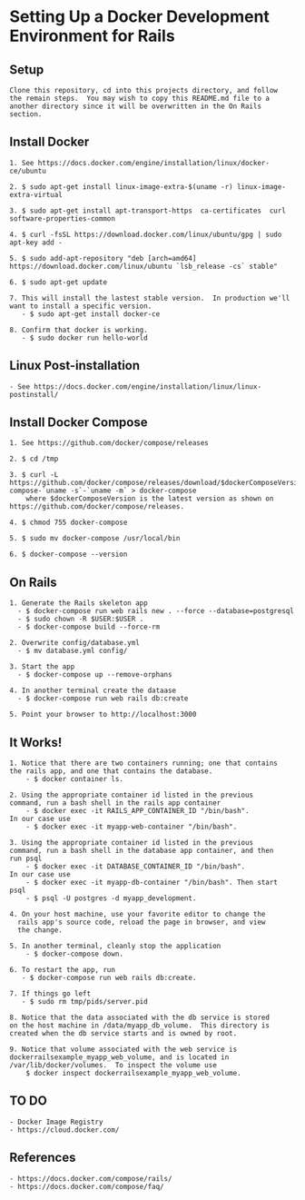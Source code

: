 # Setting Up a Docker Development Environment for Rails


## Setup
	Clone this repository, cd into this projects directory, and follow
    the remain steps.  You may wish to copy this README.md file to a
	another directory since it will be overwritten in the On Rails
	section.


## Install Docker 
	1. See https://docs.docker.com/engine/installation/linux/docker-ce/ubuntu

	2. $ sudo apt-get install linux-image-extra-$(uname -r) linux-image-extra-virtual

	3. $ sudo apt-get install apt-transport-https  ca-certificates  curl  software-properties-common

	4. $ curl -fsSL https://download.docker.com/linux/ubuntu/gpg | sudo apt-key add -

	5. $ sudo add-apt-repository "deb [arch=amd64] https://download.docker.com/linux/ubuntu `lsb_release -cs` stable"

	6. $ sudo apt-get update

	7. This will install the lastest stable version.  In production we'll want to install a specific version.
	   - $ sudo apt-get install docker-ce

	8. Confirm that docker is working.
	   - $ sudo docker run hello-world


## Linux Post-installation
	- See https://docs.docker.com/engine/installation/linux/linux-postinstall/
	

## Install Docker Compose
	1. See https://github.com/docker/compose/releases
	
	2. $ cd /tmp
	
	3. $ curl -L https://github.com/docker/compose/releases/download/$dockerComposeVersion/docker-compose-`uname -s`-`uname -m` > docker-compose 
		where $dockerComposeVersion is the latest version as shown on https://github.com/docker/compose/releases.

	4. $ chmod 755 docker-compose

	5. $ sudo mv docker-compose /usr/local/bin

	6. $ docker-compose --version


## On Rails
	1. Generate the Rails skeleton app
	  - $ docker-compose run web rails new . --force --database=postgresql
	  - $ sudo chown -R $USER:$USER .
	  - $ docker-compose build --force-rm 

	2. Overwrite config/database.yml
	  - $ mv database.yml config/

	3. Start the app
	  - $ docker-compose up --remove-orphans 

	4. In another terminal create the dataase
	  - $ docker-compose run web rails db:create

	5. Point your browser to http://localhost:3000


## It Works!
	1. Notice that there are two containers running; one that contains
	the rails app, and one that contains the database.
		- $ docker container ls.

	2. Using the appropriate container id listed in the previous
	command, run a bash shell in the rails app container
		- $ docker exec -it RAILS_APP_CONTAINER_ID "/bin/bash".
	In our case use
		- $ docker exec -it myapp-web-container "/bin/bash".

	3. Using the appropriate container id listed in the previous
	command, run a bash shell in the database app container, and then
	run psql
		- $ docker exec -it DATABASE_CONTAINER_ID "/bin/bash".
	In our case use
		- $ docker exec -it myapp-db-container "/bin/bash". Then start 
	psql
		- $ psql -U postgres -d myapp_development.

	4. On your host machine, use your favorite editor to change the
      rails app's source code, reload the page in browser, and view
      the change.

	5. In another terminal, cleanly stop the application
		- $ docker-compose down.

	6. To restart the app, run
	   - $ docker-compose run web rails db:create.

	7. If things go left 
	   - $ sudo rm tmp/pids/server.pid 

	8. Notice that the data associated with the db service is stored
	on the host machine in /data/myapp_db_volume.  This directory is
	created when the db service starts and is owned by root.

	9. Notice that volume associated with the web service is
	dockerrailsexample_myapp_web_volume, and is located in
	/var/lib/docker/volumes.  To inspect the volume use
		$ docker inspect dockerrailsexample_myapp_web_volume.
	  
	  
## TO DO
	- Docker Image Registry
	- https://cloud.docker.com/


## References
	- https://docs.docker.com/compose/rails/
	- https://docs.docker.com/compose/faq/

